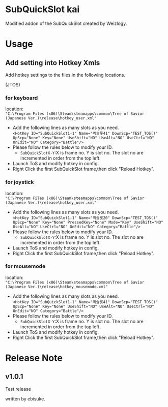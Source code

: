 # SubQuickSlot kai
Modified addon of the SubQuickSlot created by Weizlogy.

# Usage
## Add setting into Hotkey Xmls
Add hotkey settings to the files in the following locations.

(JTOS)
### for keyboard 
location:  
`"C:\Program Files (x86)\Steam\steamapps\common\Tree of Savior (Japanese Ver.)\release\hotkey_user.xml"` 

- Add the following lines as many slots as you need.  
`<HotKey ID="SubQuickSlot1-1" Name="퀵슬롯41" DownScp="TEST_TOS()" UpScp="None" Key="None" UseShift="NO" UseAlt="NO" UseCtrl="NO" OnEdit="NO" Category="Battle"/>`
- Please follow the rules below to modify your ID.
    - `SubQuickSlotX-Y`:X is frame no. Y is slot no. The slot no are incremented in order from the top left.
- Launch ToS and modify hotkey in config.
- Right Click the first SubQuickSlot frame,then click "Reload Hotkey".

### for joystick 
location:  
`"C:\Program Files (x86)\Steam\steamapps\common\Tree of Savior (Japanese Ver.)\release\hotkey_user.xml"`
- Add the following lines as many slots as you need.  
`<HotKey ID="SubQuickSlot1-1" Name="퀵슬롯20" DownScp="TEST_TOS()" UpScp="None" Key="None" PressedKey="None" Mode="Key" UseShift="NO" UseAlt="NO" UseCtrl="NO" OnEdit="NO" Category="Battle"/>`
- Please follow the rules below to modify your ID.
    - `SubQuickSlotX-Y`:X is frame no. Y is slot no. The slot no are incremented in order from the top left.
- Launch ToS and modify hotkey in config.
- Right Click the first SubQuickSlot frame,then click "Reload Hotkey".



### for mousemode
location:  
`"C:\Program Files (x86)\Steam\steamapps\common\Tree of Savior (Japanese Ver.)\release\hotkey_mousemode.xml"`
- Add the following lines as many slots as you need.  
`<HotKey ID="SubQuickSlot1-1" Name="퀵슬롯41" DownScp="TEST_TOS()" UpScp="None" Key="None" UseShift="NO" UseAlt="NO" UseCtrl="NO" OnEdit="NO" Category="Battle"/>`
- Please follow the rules below to modify your ID.
    - `SubQuickSlotX-Y`:X is frame no. Y is slot no. The slot no are incremented in order from the top left.
- Launch ToS and modify hotkey in config.
- Right Click the first SubQuickSlot frame,then click "Reload Hotkey".




# Release Note

## v1.0.1
Test release


written by ebisuke.